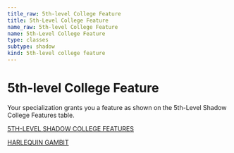 ```yaml
---
title_raw: 5th-level College Feature
title: 5th-Level College Feature
name_raw: 5th-level College Feature
name: 5th-Level College Feature
type: classes
subtype: shadow
kind: 5th-level college feature
---
```


# 5th-level College Feature

Your specialization grants you a feature as shown on the 5th-Level Shadow College Features table.

[5TH-LEVEL SHADOW COLLEGE FEATURES](./5th-Level%20Shadow%20College%20Features.md)

[HARLEQUIN GAMBIT](./Harlequin%20Gambit/Harlequin%20Gambit.md)
